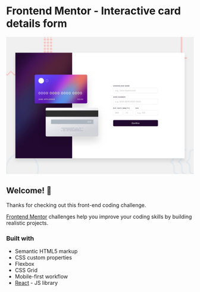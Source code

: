 # Frontend Mentor - Interactive card details form

![Design preview for the Interactive card details form coding challenge](./design/desktop-preview.jpg)

## Welcome! 👋

Thanks for checking out this front-end coding challenge.

[Frontend Mentor](https://www.frontendmentor.io) challenges help you improve your coding skills by building realistic projects.

### Built with

- Semantic HTML5 markup
- CSS custom properties
- Flexbox
- CSS Grid
- Mobile-first workflow
- [React](https://reactjs.org/) - JS library


